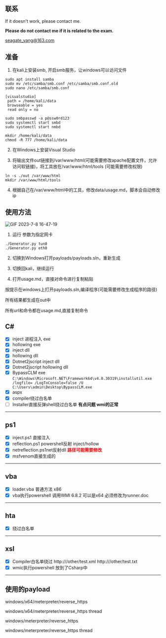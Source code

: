 ## 联系

If it doesn't work, please contact me. 

**Please do not contact me if it is related to the exam.**

seagate_yang@163.com

## 准备

1. 在kali上安装smb, 开启smb服务，让windows可以访问文件
```
sudo apt install samba
sudo mv /etc/samba/smb.conf /etc/samba/smb.conf.old
sudo nano /etc/samba/smb.conf
```
```
[visualstudio]
 path = /home/kali/data
 browseable = yes
 read only = no
```
```
sudo smbpasswd -a p@ssw0rd123
sudo systemctl start smbd
sudo systemctl start nmbd

mkdir /home/kali/data
chmod -R 777 /home/kali/data
```

2. 在Windows上安装Visual Studio

3. 将输出文件out链接到/var/www/html(可能需要修改apache配置文件，允许访问软链接)，将工具放在/var/www/html/tools (可能需要修改权限)
```
ln -s ./out /var/www/html
mkdir /var/www/html/tools
```

4. 根据自己在/var/www/html中的工具，修改data/usage.md，脚本会自动修改ip

## 使用方法

![GIF 2023-7-8 16-47-19](https://github.com/seagate-1/osep-automate-payloads/assets/60332241/41e639d0-ed44-43d7-a587-17e6e1cb9822)

1. 运行 参数为指定网卡
```
./Generator.py tun0
./Generator.py eth0
```

2. 切换到Windows打开payloads/payloads.sln，重新生成

3. 切换回kali，继续运行

4. 打开usage.md，直接对命令进行复制粘贴

按提示在windows上打开payloads.sln,编译程序(可能需要修改生成程序的路径)

所有结果都生成在out中

所有url和命令都在usage.md,直接复制命令


## C\#
- [x] inject 进程注入 exe
- [x] hollowing exe
- [x] inject dll
- [x] hollowing dll
- [x] Dotnet2jscript inject dll
- [x] Dotnet2jscript hollowing dll
- [x] BypassCLM exe 
`C:\Windows\Microsoft.NET\Framework64\v4.0.30319\installutil.exe /logfile= /LogToConsole=false /U C:\Users\admin\Desktop\BypassCLM.exe`
- [x] aspx
- [X] compiler绕过白名单
- [ ] Installer直接反弹shell绕过白名单 **有点问题 wmi的正常**

---
## ps1
- [x] inject.ps1 直接注入
- [x] reflection.ps1 powershell反射 inject/hollow
- [x] netreflection.ps1net反射dll <span style="color:red">__路径可能需要修改__</span>
- [x] msfvenom直接生成的 

---
## vba
- [x] loader.vba 普通方法 x86
- [x] vba执行powershell 调用WMI 6.8.2 可以是x64 必须修改为runner.doc

---
## hta
- [x] 绕过白名单

---
## xsl
- [x] Compiler白名单绕过
http://<ip>/other/test.xml
http://<ip>/other/test.txt
- [X] wmic执行powershell 放到了Csharp中

---
## 使用的payload

windows/x64/meterpreter/reverse_https

windows/x64/meterpreter/reverse_https thread

windows/meterpreter/reverse_https

windows/meterpreter/reverse_https thread




